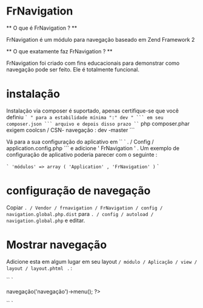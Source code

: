 FrNavigation
=======

** O que é FrNavigation ? **

FrNavigation é um módulo para navegação baseado em Zend Framework 2

** O que exatamente faz FrNavigation ? **

FrNavigation foi criado com fins educacionais para demonstrar como navegação pode ser feito. Ele é totalmente funcional.

instalação
============

Instalação via composer é suportado, apenas certifique-se que você definiu `` ` " para a estabilidade mínima ":" dev " ```
em seu `` ` composer.json ``` arquivo e depois disso prazo `` ` php composer.phar exigem coolcsn / CSN- navegação : dev -master ```

Vá para a sua configuração do aplicativo em `` ` . / Config / application.config.php ``` e adicione ' FrNavigation ' .
Um exemplo de configuração de aplicativo poderia parecer com o seguinte :

`` `
'módulos' => array (
    'Application' ,
    'FrNavigation'
)
`` `

configuração de navegação
=============

Copiar ` . / Vendor / frnavigation / FrNavigation / config / navigation.global.php.dist ` para
   ` . / config / autoload / navigation.global.php ` e editar.

Mostrar navegação
=============
Adicione esta em algum lugar em seu layout `/ módulo / Aplicação / view / layout / layout.phtml ` . :

`` `
<?php echo $ this->navegação('navegação')->menu(); ?>
`` `
